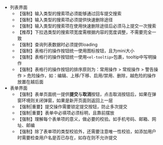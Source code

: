 - 列表界面
  - 【强制】输入类型的搜索项必须能够通过回车提交搜索
  - 【强制】输入类型的搜索项必须提供快速删除途径
  - 【强制】输入类型的搜索项在使用快速删除途径后必须马上提交一次搜索
  - 【推荐】下拉选类型的搜索项宽度需根据内容的宽度调整，不需要完全一致
  - 【强制】查询列表数据时必须提供loading
  - 【强制】表格行的操作按钮统一使用图标按钮，且为mini大小
  - 【强制】表格行的操作按钮统一使用`<el-tooltip>`包裹，tooltip中写明操作
  - 【强制】表格行的操作按钮的排序原则为：常用操作 > 常规操作 > 警告操作 > 危险操作，如：编辑、上移/下移、启用/禁用、删除，越危险的操作放置在越后面
- 表单界面
  - 【强制】表单页面统一提供**提交**与**取消**按钮，点击取消按钮后，如果在弹窗环境则关闭弹窗，如果是新开页面则返回上一层
  - 【强制|重要】提交操作需要锁定提交按钮，防止多次提交
  - 【强制|重要】表单中必填项必须标明，且靠前摆放
  - 【强制】理解每个表单项的意义，做必要的校验。如手机号码、邮箱、网址、邮编
  - 【强制】除了表单项的类型校验外，还需要注意唯一性校验，如添加用户时需要检查用户名是否已存在，如存在则不允许提交

